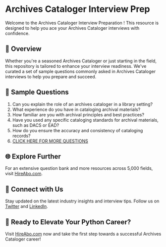 # Archives Cataloger Interview Prep

Welcome to the Archives Cataloger Interview Preparation ! This resource is designed to help you ace your Archives Cataloger interviews with confidence.

## 🚀 Overview

Whether you're a seasoned Archives Cataloger or just starting in the field, this repository is tailored to enhance your interview readiness. We've curated a set of sample questions commonly asked in Archives Cataloger interviews to help you prepare and succeed.

## 📝 Sample Questions

1. Can you explain the role of an archives cataloger in a library setting?
2. What experience do you have in cataloging archival materials?
3. How familiar are you with archival principles and best practices?
4. Have you used any specific cataloging standards for archival materials, such as DACS or EAD?
5. How do you ensure the accuracy and consistency of cataloging records?
6. [CLICK HERE FOR MORE QUESTIONS](https://hireabo.com/job/18_2_31/Archives%20Cataloger)

## 🌐 Explore Further

For an extensive question bank and more resources across 5,000 fields, visit [HireAbo.com](https://www.hireabo.com).

## 📱 Connect with Us

Stay updated on the latest industry insights and interview tips. Follow us on [Twitter](https://twitter.com/hireabo) and [LinkedIn](https://www.linkedin.com/in/hire-abo-3609972a8/).

## 🚀 Ready to Elevate Your Python Career?

Visit [HireAbo.com](https://www.hireabo.com) now and take the first step towards a successful Archives Cataloger career!